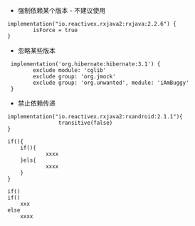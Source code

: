 - 强制依赖某个版本  - 不建议使用

```
implementation("io.reactivex.rxjava2:rxjava:2.2.6") {
        isForce = true
}
```

- 忽略某些版本

```
 implementation('org.hibernate:hibernate:3.1') {
        exclude module: 'cglib' 
        exclude group: 'org.jmock' 
        exclude group: 'org.unwanted', module: 'iAmBuggy' 
 }
```

- 禁止依赖传递

```
implementation("io.reactivex.rxjava2:rxandroid:2.1.1"){
				transitive(false)
}
```

```
if(){
	if(){
			xxxx
	}els{
			xxxx
	}
}
```

```
if()
if()
	xxx
else 
	xxxx
```

